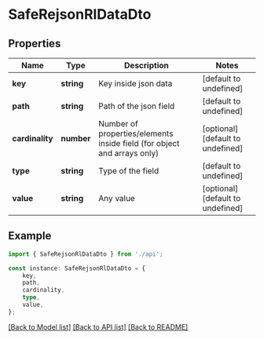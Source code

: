 # SafeRejsonRlDataDto


## Properties

Name | Type | Description | Notes
------------ | ------------- | ------------- | -------------
**key** | **string** | Key inside json data | [default to undefined]
**path** | **string** | Path of the json field | [default to undefined]
**cardinality** | **number** | Number of properties/elements inside field (for object and arrays only) | [optional] [default to undefined]
**type** | **string** | Type of the field | [default to undefined]
**value** | **string** | Any value | [optional] [default to undefined]

## Example

```typescript
import { SafeRejsonRlDataDto } from './api';

const instance: SafeRejsonRlDataDto = {
    key,
    path,
    cardinality,
    type,
    value,
};
```

[[Back to Model list]](../README.md#documentation-for-models) [[Back to API list]](../README.md#documentation-for-api-endpoints) [[Back to README]](../README.md)
